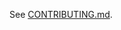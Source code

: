 <!-- This page should not be published on gitbook -->

<!-- markdownlint-disable-next-line -->
See [CONTRIBUTING.md](/CONTRIBUTING.md).
